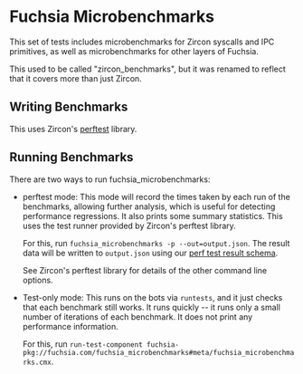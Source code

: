 # Fuchsia Microbenchmarks

This set of tests includes microbenchmarks for Zircon syscalls and IPC
primitives, as well as microbenchmarks for other layers of Fuchsia.

This used to be called "zircon_benchmarks", but it was renamed to reflect
that it covers more than just Zircon.

## Writing Benchmarks

This uses Zircon's
[perftest](https://fuchsia.googlesource.com/fuchsia/+/master/zircon/system/ulib/perftest/)
library.

## Running Benchmarks

There are two ways to run fuchsia_microbenchmarks:

* perftest mode: This mode will record the times taken by each run of
  the benchmarks, allowing further analysis, which is useful for
  detecting performance regressions.  It also prints some summary
  statistics.  This uses the test runner provided by Zircon's perftest
  library.

  For this, run `fuchsia_microbenchmarks -p --out=output.json`. The result
  data will be written to `output.json` using our [perf test result
  schema].

  See Zircon's perftest library for details of the other command line
  options.

* Test-only mode: This runs on the bots via `runtests`, and it just checks
  that each benchmark still works.  It runs quickly -- it runs only a small
  number of iterations of each benchmark.  It does not print any
  performance information.

  For this, run
  `run-test-component fuchsia-pkg://fuchsia.com/fuchsia_microbenchmarks#meta/fuchsia_microbenchmarks.cmx`.

[perf test result schema]: /docs/development/benchmarking/results_schema.md
